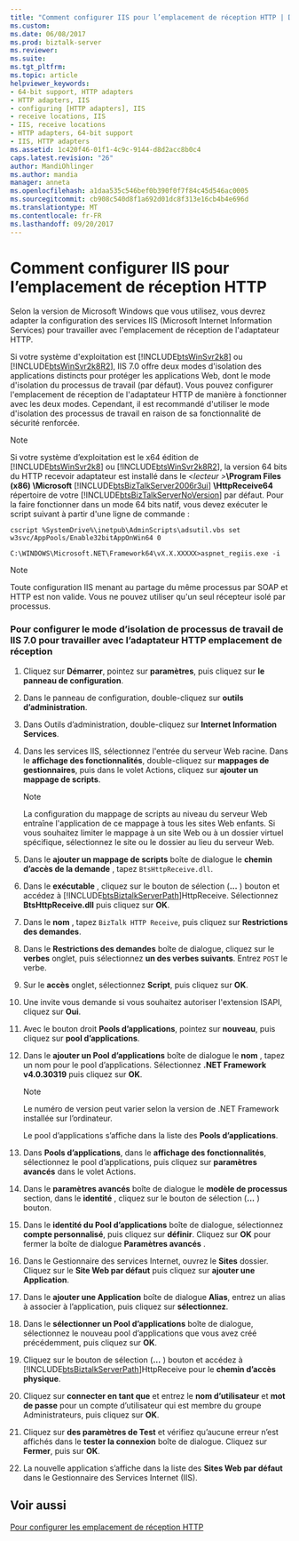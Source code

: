 ```yaml
---
title: "Comment configurer IIS pour l’emplacement de réception HTTP | Documents Microsoft"
ms.custom: 
ms.date: 06/08/2017
ms.prod: biztalk-server
ms.reviewer: 
ms.suite: 
ms.tgt_pltfrm: 
ms.topic: article
helpviewer_keywords:
- 64-bit support, HTTP adapters
- HTTP adapters, IIS
- configuring [HTTP adapters], IIS
- receive locations, IIS
- IIS, receive locations
- HTTP adapters, 64-bit support
- IIS, HTTP adapters
ms.assetid: 1c420f46-01f1-4c9c-9144-d8d2acc8b0c4
caps.latest.revision: "26"
author: MandiOhlinger
ms.author: mandia
manager: anneta
ms.openlocfilehash: a1daa535c546bef0b390f0f7f84c45d546ac0005
ms.sourcegitcommit: cb908c540d8f1a692d01dc8f313e16cb4b4e696d
ms.translationtype: MT
ms.contentlocale: fr-FR
ms.lasthandoff: 09/20/2017
---
```

# <a name="how-to-configure-iis-for-an-http-receive-location"></a>Comment configurer IIS pour l’emplacement de réception HTTP
Selon la version de Microsoft Windows que vous utilisez, vous devrez adapter la configuration des services IIS (Microsoft Internet Information Services) pour travailler avec l'emplacement de réception de l'adaptateur HTTP.  
  
 Si votre système d'exploitation est [!INCLUDE[btsWinSvr2k8](../includes/btswinsvr2k8-md.md)] ou [!INCLUDE[btsWinSvr2k8R2](../includes/btswinsvr2k8r2-md.md)], IIS 7.0 offre deux modes d'isolation des applications distincts pour protéger les applications Web, dont le mode d'isolation du processus de travail (par défaut). Vous pouvez configurer l'emplacement de réception de l'adaptateur HTTP de manière à fonctionner avec les deux modes. Cependant, il est recommandé d'utiliser le mode d'isolation des processus de travail en raison de sa fonctionnalité de sécurité renforcée.  
  
> [!NOTE]
>  Si votre système d’exploitation est le x64 édition de [!INCLUDE[btsWinSvr2k8](../includes/btswinsvr2k8-md.md)] ou [!INCLUDE[btsWinSvr2k8R2](../includes/btswinsvr2k8r2-md.md)], la version 64 bits du HTTP recevoir adaptateur est installé dans le  *\<lecteur >***\Program Files (x86) \Microsoft** [!INCLUDE[btsBizTalkServer2006r3ui](../includes/btsbiztalkserver2006r3ui-md.md)] **\HttpReceive64** répertoire de votre [!INCLUDE[btsBizTalkServerNoVersion](../includes/btsbiztalkservernoversion-md.md)] par défaut. Pour la faire fonctionner dans un mode 64 bits natif, vous devez exécuter le script suivant à partir d'une ligne de commande :  
>   
>  `cscript %SystemDrive%\inetpub\AdminScripts\adsutil.vbs set w3svc/AppPools/Enable32bitAppOnWin64 0`  
>   
>  `C:\WINDOWS\Microsoft.NET\Framework64\vX.X.XXXXX>aspnet_regiis.exe -i`  
  
> [!NOTE]
>  Toute configuration IIS menant au partage du même processus par SOAP et HTTP est non valide. Vous ne pouvez utiliser qu'un seul récepteur isolé par processus.  
  
### <a name="to-configure-the-iis-70-worker-process-isolation-mode-to-work-with-the-http-adapter-receive-location"></a>Pour configurer le mode d’isolation de processus de travail de IIS 7.0 pour travailler avec l’adaptateur HTTP emplacement de réception  
  
1.  Cliquez sur **Démarrer**, pointez sur **paramètres**, puis cliquez sur **le panneau de configuration**.  
  
2.  Dans le panneau de configuration, double-cliquez sur **outils d’administration**.  
  
3.  Dans Outils d’administration, double-cliquez sur **Internet Information Services**.  
  
4.  Dans les services IIS, sélectionnez l'entrée du serveur Web racine. Dans le **affichage des fonctionnalités**, double-cliquez sur **mappages de gestionnaires**, puis dans le volet Actions, cliquez sur **ajouter un mappage de scripts**.  
  
    > [!NOTE]
    >  La configuration du mappage de scripts au niveau du serveur Web entraîne l'application de ce mappage à tous les sites Web enfants. Si vous souhaitez limiter le mappage à un site Web ou à un dossier virtuel spécifique, sélectionnez le site ou le dossier au lieu du serveur Web.  
  
5.  Dans le **ajouter un mappage de scripts** boîte de dialogue le **chemin d’accès de la demande** , tapez `BtsHttpReceive.dll`.  
  
6.  Dans le **exécutable** , cliquez sur le bouton de sélection (**...** ) bouton et accédez à [!INCLUDE[btsBiztalkServerPath](../includes/btsbiztalkserverpath-md.md)]HttpReceive. Sélectionnez **BtsHttpReceive.dll** puis cliquez sur **OK**.  
  
7.  Dans le **nom** , tapez `BizTalk HTTP Receive`, puis cliquez sur **Restrictions des demandes**.  
  
8.  Dans le **Restrictions des demandes** boîte de dialogue, cliquez sur le **verbes** onglet, puis sélectionnez **un des verbes suivants**. Entrez `POST` le verbe.  
  
9. Sur le **accès** onglet, sélectionnez **Script**, puis cliquez sur **OK**.  
  
10. Une invite vous demande si vous souhaitez autoriser l'extension ISAPI, cliquez sur **Oui**.  
  
11. Avec le bouton droit **Pools d’applications**, pointez sur **nouveau**, puis cliquez sur **pool d’applications**.  
  
12. Dans le **ajouter un Pool d’applications** boîte de dialogue le **nom** , tapez un nom pour le pool d’applications. Sélectionnez **.NET Framework v4.0.30319** puis cliquez sur **OK**.  
  
    > [!NOTE]
    >  Le numéro de version peut varier selon la version de .NET Framework installée sur l’ordinateur.  
  
     Le pool d’applications s’affiche dans la liste des **Pools d’applications**.  
  
13. Dans **Pools d’applications**, dans le **affichage des fonctionnalités**, sélectionnez le pool d’applications, puis cliquez sur **paramètres avancés** dans le volet Actions.  
  
14. Dans le **paramètres avancés** boîte de dialogue le **modèle de processus** section, dans le **identité** , cliquez sur le bouton de sélection (**...** ) bouton.  
  
15. Dans le **identité du Pool d’applications** boîte de dialogue, sélectionnez **compte personnalisé**, puis cliquez sur **définir**. Cliquez sur **OK** pour fermer la boîte de dialogue **Paramètres avancés** .  
  
16. Dans le Gestionnaire des services Internet, ouvrez le **Sites** dossier. Cliquez sur le **Site Web par défaut** puis cliquez sur **ajouter une Application**.  
  
17. Dans le **ajouter une Application** boîte de dialogue **Alias**, entrez un alias à associer à l’application, puis cliquez sur **sélectionnez**.  
  
18. Dans le **sélectionner un Pool d’applications** boîte de dialogue, sélectionnez le nouveau pool d’applications que vous avez créé précédemment, puis cliquez sur **OK**.  
  
19. Cliquez sur le bouton de sélection (**...** ) bouton et accédez à [!INCLUDE[btsBiztalkServerPath](../includes/btsbiztalkserverpath-md.md)]HttpReceive pour le **chemin d’accès physique**.  
  
20. Cliquez sur **connecter en tant que** et entrez le **nom d’utilisateur** et **mot de passe** pour un compte d’utilisateur qui est membre du groupe Administrateurs, puis cliquez sur **OK**.  
  
21. Cliquez sur **des paramètres de Test** et vérifiez qu’aucune erreur n’est affichés dans le **tester la connexion** boîte de dialogue. Cliquez sur **Fermer**, puis sur **OK**.  
  
22. La nouvelle application s’affiche dans la liste des **Sites Web par défaut** dans le Gestionnaire des Services Internet (IIS).  
  
## <a name="see-also"></a>Voir aussi  
 [Pour configurer les emplacement de réception HTTP](../core/how-to-configure-an-http-receive-location.md)